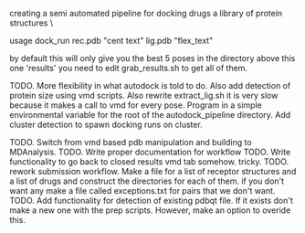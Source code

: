 creating a semi automated pipeline for docking drugs a library of protein structures \\

usage  dock_run rec.pdb "cent text" lig.pdb "flex_text"

by default this will only give you the best 5 poses in the directory above this one 'results' you need to edit grab_results.sh to 
get all of them. 

TODO. More flexibility in what autodock is told to do. Also add detection of protein size using vmd scripts. Also rewrite extract_lig.sh it is very slow because it makes a call to vmd for every pose. Program in a simple environmental variable for the root of the autodock_pipeline directory. Add cluster detection to spawn docking runs on cluster.

TODO. Switch from vmd based pdb manipulation and building to MDAnalysis.
TODO. Write proper documentation for workflow
TODO. Write functionality to go back to closed results vmd tab somehow. tricky.
TODO. rework submission workflow. Make a file for a list of receptor structures and a list of drugs and construct the directories for each of them. if you don't want any make a file called exceptions.txt for pairs that we don't want. 
TODO. Add functionality for detection of existing pdbqt file. If it exists don't make a new one with the prep scripts. However, make an option to overide this. 
